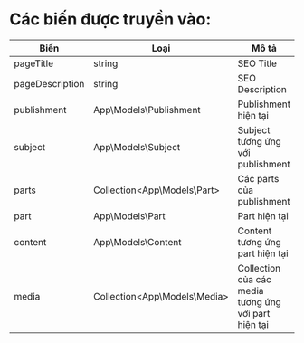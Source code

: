 # Các biến được truyền vào:

| Biến            | Loại                         | Mô tả                                                |
|-----------------|------------------------------|------------------------------------------------------|
| pageTitle       | string                       | SEO Title                                            |
| pageDescription | string                       | SEO Description                                      |
| publishment     | App\Models\Publishment       | Publishment hiện tại                                 |
| subject         | App\Models\Subject           | Subject tương ứng với publishment                    | 
| parts           | Collection<App\Models\Part>  | Các parts của publishment                            |
| part            | App\Models\Part              | Part hiện tại                                        |
| content         | App\Models\Content           | Content tương ứng part hiện tại                      |
| media | Collection<App\Models\Media> | Collection của các media tương ứng với part hiện tại |

